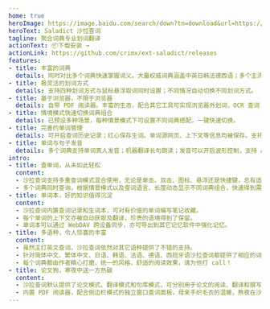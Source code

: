 ```yaml
---
home: true
heroImage: https://image.baidu.com/search/down?tn=download&url=https://wx1.sinaimg.cn/large/6e3591e5gy1gc29virfazj20jg07sgm8.jpg
heroText: Saladict 沙拉查词
tagline: 聚合词典专业划词翻译
actionText: 📦下载安装 →
actionLink: https://github.com/crimx/ext-saladict/releases
features:
- title: 丰富的词典
  details: 同时对比多个词典快速掌握词义。大量权威词典涵盖中英日韩法德西语；多个主流机器翻译；有道与谷歌网页翻译。
- title: 极灵活的划词方式
  details: 支持四种划词方式与鼠标悬浮取词同时设置；不同情况自动切换不同划词方式。
- title: 基于浏览器，不限于浏览器
  details: 自带 PDF 阅读器。丰富的生态，配合其它工具可实现浏览器外划词，OCR 查词（图片文字识别）。
- title: 情境模式快速切换词典组合
  details: 已预设多种场景，每种情景模式下可设置不同词典搭配，一键快速切换。
- title: 完善的单词管理
  details: 可开启查词历史记录；红心保存生词。单词源网页、上下文等信息均被保存。支持 WebDAV 同步和保存到扇贝生词本。
- title: 单词与句子发音
  details: 多个词典支持单词真人发音；机器翻译长句朗读；发音可以开启波形控制，支持 AB 循环以及变速播放。
intro:
- title: 查单词，从未如此轻松
  content:
  - 沙拉查词支持多重查词模式混合使用，无论是单击、双击、图标、悬浮还是快捷键，总有适合您的搭配。
  - 多个词典同时查询，根据情景模式以及查词语言、长度动态显示不同词典组合，快速得到需要的结果。
- title: 单词本，好的知识值得沉淀
  content:
  - 沙拉查词内置查词记录和生词本，可对有价值的单词编写笔记收藏。
  - 每个单词的上下文亦被自动获取及翻译，珍贵的语境得到了保留。
  - 单词本可以通过 WebDAV 跨设备同步，亦可导出到其它记忆软件中强化记忆。
- title: 多语种，令人惊喜的丰富
  content:
  - 虽然主打英文查词，沙拉查词依然对其它语种提供了不错的支持。
  - 针对简体中文、繁体中文、日语、韩语、法语、德语、西班牙语沙拉查词都提供了相应的词典，其它语种亦提供了多种主流机器翻译结果。
  - 每个词典都由作者精心打磨，统一的风格，舒适的阅读效果，请为他打 call！
- title: 论文狗，寒夜中送一方热碳
  content:
  - 沙拉查词默认提供了论文模式、翻译模式和句库模式，可分别用于论文的阅读、翻译和撰写。
  - 内置 PDF 阅读器，配合侧边栏模式的独立窗口查词面板，母亲手织毛衣的温暖，熬夜在沙拉查词上读论文时也能感受到。
---
```


<Home />
